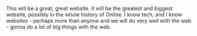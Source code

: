 This will be a great, great website. It will be the greatest and biggest website, possibly in the whole history of Online. I know tech, and I know websites - perhaps more than anyone and we will do very well with the web - gonna do a lot of big things with the web. 
